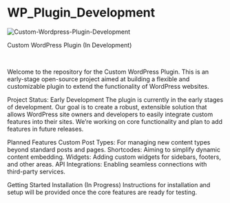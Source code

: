 # WP_Plugin_Development
![Custom-Wordpress-Plugin-Development](https://github.com/user-attachments/assets/861697f0-0cd3-414d-b856-165b1e16d08f)

Custom WordPress Plugin (In Development)

<br>

Welcome to the repository for the Custom WordPress Plugin. 
This is an early-stage open-source project aimed at building a flexible and customizable plugin to extend the functionality of WordPress websites.

Project Status: Early Development
The plugin is currently in the early stages of development. 
Our goal is to create a robust, extensible solution that allows WordPress site owners and developers to easily integrate custom features into their sites. 
We’re working on core functionality and plan to add features in future releases.

Planned Features
Custom Post Types: For managing new content types beyond standard posts and pages.
Shortcodes: Aiming to simplify dynamic content embedding.
Widgets: Adding custom widgets for sidebars, footers, and other areas.
API Integrations: Enabling seamless connections with third-party services.

Getting Started
Installation (In Progress)
Instructions for installation and setup will be provided once the core features are ready for testing. 
